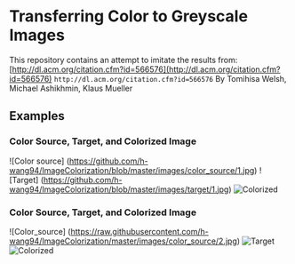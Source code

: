 # Transferring Color to Greyscale Images

This repository contains an attempt to imitate the results from:
[http://dl.acm.org/citation.cfm?id=566576](http://dl.acm.org/citation.cfm?id=566576)
`http://dl.acm.org/citation.cfm?id=566576`
By Tomihisa Welsh, Michael Ashikhmin, Klaus Mueller

## Examples

### Color Source, Target, and Colorized Image
![Color source] (https://github.com/h-wang94/ImageColorization/blob/master/images/color_source/1.jpg)
![Target] (https://github.com/h-wang94/ImageColorization/blob/master/images/target/1.jpg)
![Colorized](https://github.com/h-wang94/ImageColorization/blob/master/output/1.jpg?raw=true)

### Color Source, Target, and Colorized Image
![Color_source] (https://raw.githubusercontent.com/h-wang94/ImageColorization/master/images/color_source/2.jpg)
![Target](https://github.com/h-wang94/ImageColorization/blob/master/images/target/2.jpg)
![Colorized](https://github.com/h-wang94/ImageColorization/blob/master/output/2.jpg?raw=true)
